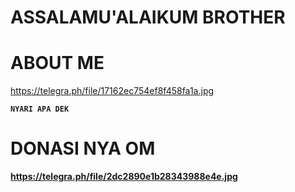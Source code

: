 # ASSALAMU'ALAIKUM BROTHER
# ABOUT ME
https://telegra.ph/file/17162ec754ef8f458fa1a.jpg

<b><pre><code>NYARI APA DEK</code></pre>

# DONASI NYA OM
https://telegra.ph/file/2dc2890e1b28343988e4e.jpg
